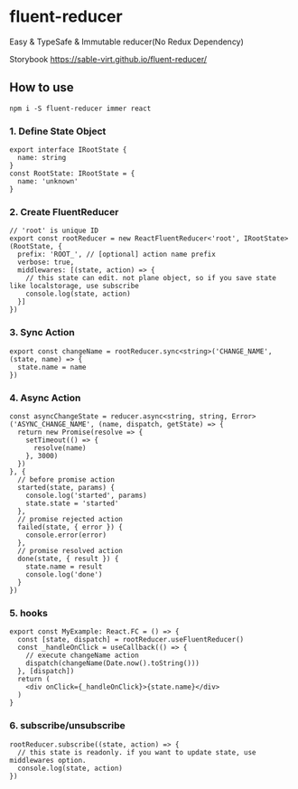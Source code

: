 # fluent-reducer

Easy & TypeSafe & Immutable reducer(No Redux Dependency)

Storybook https://sable-virt.github.io/fluent-reducer/

## How to use

```
npm i -S fluent-reducer immer react
```

### 1. Define State Object
```
export interface IRootState {
  name: string
}
const RootState: IRootState = {
  name: 'unknown'
}
```

### 2. Create FluentReducer
```
// 'root' is unique ID
export const rootReducer = new ReactFluentReducer<'root', IRootState>(RootState, {
  prefix: 'ROOT_', // [optional] action name prefix
  verbose: true,
  middlewares: [(state, action) => {
    // this state can edit. not plane object, so if you save state like localstorage, use subscribe
    console.log(state, action)
  }]
})
```

### 3. Sync Action
```
export const changeName = rootReducer.sync<string>('CHANGE_NAME', (state, name) => {
  state.name = name
})
```

### 4. Async Action
```
const asyncChangeState = reducer.async<string, string, Error>('ASYNC_CHANGE_NAME', (name, dispatch, getState) => {
  return new Promise(resolve => {
    setTimeout(() => {
      resolve(name)
    }, 3000)
  })
}, {
  // before promise action
  started(state, params) {
    console.log('started', params)
    state.state = 'started'
  },
  // promise rejected action
  failed(state, { error }) {
    console.error(error)
  },
  // promise resolved action
  done(state, { result }) {
    state.name = result
    console.log('done')
  }
})
```

### 5. hooks

```
export const MyExample: React.FC = () => {
  const [state, dispatch] = rootReducer.useFluentReducer()
  const _handleOnClick = useCallback(() => {
    // execute changeName action
    dispatch(changeName(Date.now().toString()))
  }, [dispatch])
  return (
    <div onClick={_handleOnClick}>{state.name}</div>
  )
}
```

### 6. subscribe/unsubscribe

```
rootReducer.subscribe((state, action) => {
  // this state is readonly. if you want to update state, use middlewares option.
  console.log(state, action)
})
```
